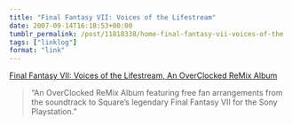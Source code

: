 ```yaml
---
title: "Final Fantasy VII: Voices of the Lifestream"
date: 2007-09-14T16:18:53+00:00
tumblr_permalink: /post/11818338/home-final-fantasy-vii-voices-of-the
tags: ["linklog"]
format: "link"
---
```


[Final Fantasy VII: Voices of the Lifestream, An OverClocked ReMix Album][1]

> &ldquo;An OverClocked ReMix Album featuring free fan arrangements from the soundtrack to Square&rsquo;s legendary Final Fantasy VII for the Sony Playstation.&rdquo;

[1]: http://ff7.ocremix.org/
